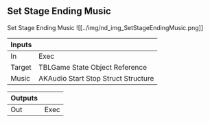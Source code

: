 ## Set Stage Ending Music
Set Stage Ending Music
![[../img/nd_img_SetStageEndingMusic.png]]

|Inputs||
|--|--|
| In | Exec |
| Target | TBLGame State Object Reference |
| Music | AKAudio Start Stop Struct Structure |

|Outputs||
|--|--|
| Out | Exec |
